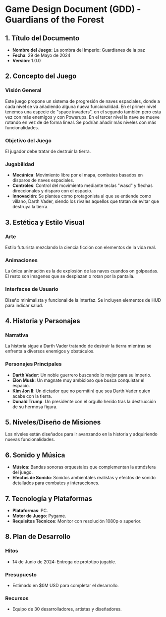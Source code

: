 # Game Design Document (GDD) - Guardians of the Forest

## 1. Título del Documento
- **Nombre del Juego**: La sombra del Imperio: Guardianes de la paz
- **Fecha**: 29 de Mayo de 2024
- **Versión**: 1.0.0

## 2. Concepto del Juego
### Visión General
Este juego propone un sistema de progresión de naves espaciales, donde a cada nivel se va añadiendo alguna nueva funcionalidad.
En el primer nivel tenemos una especie de "space invaders", en el segundo también pero esta vez con más enemigos y con Powerups.
En el tercer nivel la nave se mueve rotando en vez de de forma lineal.
Se podrían añadir más niveles con más funcionalidades.

### Objetivo del Juego
El jugador debe tratar de destruir la tierra.

### Jugabilidad
- **Mecánica**: Movimiento libre por el mapa, combates basados en disparos de naves espaciales.
- **Controles**: Control del movimiento mediante teclas "wasd" y flechas direccionales y disparo con el espacio.
- **Innovación**: Se plantea como protagonista al que se entiende como villano, Darth Vader, siendo los rivales aquellos que tratan de evitar que destruya la tierra.

## 3. Estética y Estilo Visual
### Arte
Estilo futurista mezclando la ciencia ficción con elementos de la vida real. 

### Animaciones
La única animación es la de explosión de las naves cuandos on golpeadas. El resto son imagenes que se desplazan o rotan por la pantalla.

### Interfaces de Usuario
Diseño minimalista y funcional de la interfaz. Se incluyen elementos de HUD para indicar salud.

## 4. Historia y Personajes
### Narrativa
La historia sigue a Darth Vader tratando de destruir la tierra mientras se enfrenta a diversos enemigos y obstáculos.

### Personajes Principales
- **Darth Vader**: Un noble guerrero buscando lo mejor para su imperio.
- **Elon Musk**: Un magnate muy ambicioso que busca conquistar el espacio.
- **Kim Jon Il**: Un dictador que no permitirá que sea Darth Vader quien acabe con la tierra.
- **Donald Trump**: Un presidente con el orgullo herido tras la destrucción de su hermosa figura.

## 5. Niveles/Diseño de Misiones
Los niveles están diseñados para ir avanzando en la historia y adquiriendo nuevas funcionalidades.

## 6. Sonido y Música
- **Música**: Bandas sonoras orquestales que complementan la atmósfera del juego.
- **Efectos de Sonido**: Sonidos ambientales realistas y efectos de sonido detallados para combates y interacciones.

## 7. Tecnología y Plataformas
- **Plataformas**: PC.
- **Motor de Juego**: Pygame.
- **Requisitos Técnicos**: Monitor con resolución 1080p o superior.

## 8. Plan de Desarrollo
### Hitos
- 14 de Junio de 2024: Entrega de prototipo jugable.

### Presupuesto
- Estimado en $0M USD para completar el desarrollo.

### Recursos
- Equipo de 30 desarrolladores, artistas y diseñadores.

